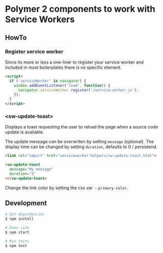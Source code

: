 # Polymer 2 components to work with Service Workers

## HowTo

### Register service worker

Since its more or less a one-liner to register your service worker and included in most boilerplates there is no specific element.

```html
<script>
  if ('serviceWorker' in navigator) {
    window.addEventListener('load', function() {
      navigator.serviceWorker.register('/service-worker.js');
    });
  }
</script>
```

### \<sw-update-toast\>

Displays a toast requesting the user to reload the page when a source code update is available.

The update message can be overwriten by setting `message` (optional). The display time can be changed by setting `duration`, defaults to 0 / persistend.

```html
<link rel="import" href="serviceworker-helpers/sw-update-toast.html">

<sw-update-toast
  message="My message"
  duration="5"
></sw-update-toast>
```

Change the link color by setting the css var `--primary-color`.

## Development

```bash
# Get dependencies
$ npm install

# Demo site
$ npm start

# Run tests
$ npm test
```
